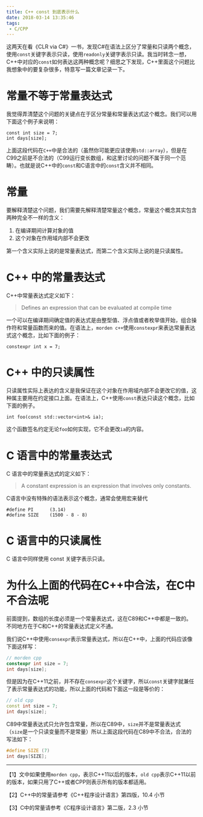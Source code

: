 ```yaml
---
title: C++ const 到底表示什么
date: 2018-03-14 13:35:46
tags:
 - C/CPP
---
```


这两天在看《CLR via C#》一书，发现C#在语法上区分了常量和只读两个概念，使用`const`关键字表示只读，使用`readonly`关键字表示只读。我当时转念一想，C++中对应的`const`如何表达这两种概念呢？细思之下发现，C++里面这个问题比我想象中的要复杂很多，特意写一篇文章记录一下。

<!--more-->

# 常量不等于常量表达式

我觉得弄清楚这个问题的关键点在于区分常量和常量表达式这个概念。我们可以用下面这个例子来说明：

```
const int size = 7;
int days[size];
```

上面这段代码在`C++`中是合法的（虽然你可能更应该使用`std::array`），但是在C99之前是不合法的（C99运行变长数组，和这里讨论的问题不属于同一个范畴）。也就是说C++中的`const`和C语言中的`const`含义并不相同。

# 常量

要解释清楚这个问题，我们需要先解释清楚常量这个概念，常量这个概念其实包含两种完全不一样的含义：

1. 在编译期间计算对象的值
2. 这个对象在作用域内部不会更改

第一个含义实际上说的是常量表达式，而第二个含义实际上说的是只读属性。

# C++ 中的常量表达式

C++中常量表达式定义如下：

> Defines an expression that can be evaluated at compile time

一个可以在编译期间确定值的表达式是由整型值、浮点值或者枚举值开始，组合操作符和常量函数而来的值。在语法上，`morden c++`使用`constexpr`来表达常量表达式这个概念，比如下面的例子：

```
constexpr int x = 7;
```

# C++ 中的只读属性

只读属性实际上表达的含义是我保证在这个对象在作用域内部不会更改它的值，这种属主要用在约定接口上面。在语法上，C++使用`const`表达只读这个概念，比如下面的例子。

```
int foo(const std::vector<int>& ia);
```

这个函数签名约定无论`foo`如何实现，它不会更改`ia`的内容。

# C 语言中的常量表达式

C 语言中的常量表达式的定义如下：

> A constant expression is an expression that involves only constants.

C语言中没有特殊的语法表示这个概念，通常会使用宏来替代

```
#define PI      (3.14)
#define SIZE    (1500 - 8 - 8)
```

# C 语言中的只读属性

C 语言中同样使用 const 关键字表示只读。

# 为什么上面的代码在C++中合法，在C中不合法呢

前面提到，数组的长度必须是一个常量表达式，这在C89和C++中都是一致的。不同地方在于C和C++的常量表达式定义不通。

我们说C++中使用`consexpr`表示常量表达式，所以在C++中，上面的代码应该像下面这样写：

```c++
// morden cpp
constexpr int size = 7;
int days[size];
```

但是因为在C++11之前，并不存在`consexpr`这个关键字，所以`const`关键字就兼任了表示常量表达式的功能，所以上面的代码和下面这一段是等价的：

```C++
// old cpp
const int size = 7;
int days[size];
```

C89中常量表达式只允许包含常量，所以在C89中，`size`并不是常量表达式（`size`是一个只读变量而不是常量）所以上面这段代码在C89中不合法，合法的写法如下：

```C
#define SIZE (7)
int days[SIZE];
```

----

【1】文中如果使用`morden cpp`，表示C++11以后的版本，`old cpp`表示C++11以前的版本，如果只用了C++或者CPP则表示所有的版本都适用。

【2】C++中的常量请参考《C++程序设计语言》第四版，10.4 小节

【3】C中的常量请参考《C程序设计语言》第二版，2.3 小节
